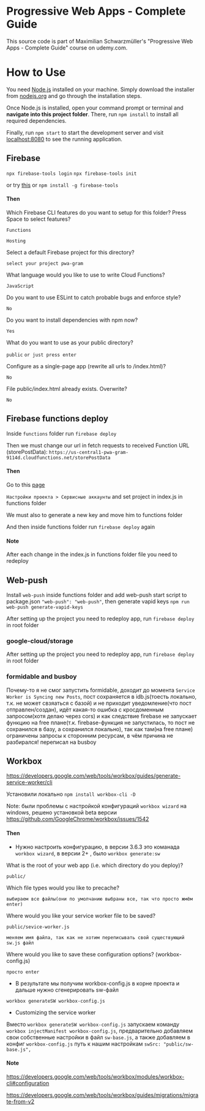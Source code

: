 # Progressive Web Apps - Complete Guide

This source code is part of Maximilian Schwarzmüller's "Progressive Web Apps - Complete Guide" course on udemy.com.

# How to Use

You need [Node.js](https://nodejs.org) installed on your machine. Simply download the installer from [nodejs.org](https://nodejs.org) and go through the installation steps.

Once Node.js is installed, open your command prompt or terminal and **navigate into this project folder**. There, run `npm install` to install all required dependencies.

Finally, run `npm start` to start the development server and visit [localhost:8080](http://localhost:8080) to see the running application.

## Firebase

`npx firebase-tools login`
`npx firebase-tools init`

or try [this](https://github.com/how-to-firebase/secrets) or `npm install -g firebase-tools`

#### Then

Which Firebase CLI features do you want to setup for this folder? Press Space to select features?

`Functions`

`Hosting`

Select a default Firebase project for this directory?

`select your project pwa-gram`

What language would you like to use to write Cloud Functions?

`JavaScript`

Do you want to use ESLint to catch probable bugs and enforce style?

`No`

Do you want to install dependencies with npm now?

`Yes`

What do you want to use as your public directory?

`public` `or just press enter`

Configure as a single-page app (rewrite all urls to /index.html)?

`No`

File public/index.html already exists. Overwrite?

`No`

## Firebase functions deploy

Inside `functions` folder run `firebase deploy`

Then we must change our url in fetch requests to received Function URL (storePostData): `https://us-central1-pwa-gram-9114d.cloudfunctions.net/storePostData`

#### Then

Go to this [page](https://console.firebase.google.com/project/pwa-gram-9114d/settings/serviceaccounts/adminsdk)

`Настройки проекта > Сервисные аккаунты` and set project in index.js in functions folder

We must also to generate a new key and move him to functions folder

And then inside functions folder run `firebase deploy` again

#### Note

After each change in the index.js in functions folder file you need to redeploy

## Web-push

Install `web-push` inside functions folder and add web-push start script to package.json `"web-push": "web-push"`, then generate vapid keys `npm run web-push generate-vapid-keys`

After setting up the project you need to redeploy app, run `firebase deploy` in root folder

### google-cloud/storage

After setting up the project you need to redeploy app, run `firebase deploy` in root folder

### formidable and busboy

Почему-то я не смог запустить formidable, доходит до момента `Service Worker is Syncing new Posts`, пост сохраняется в idb.js(тоесть локально, т.к. не может свзяаться с базой) и не приходит уведомление(что пост отправлен/создан), идёт какая-то ошибка с кросдоменным запросом(хотя делаю через cors) и как следствие firebase не запускает функцию на free плане(т.к. firebase-функция не запустилась, то пост не сохранился в базу, а сохранился локально), так как там(на free плане) ограничены запросы к сторонним ресурсам, в чём причина не разбирался! переписал на busboy

## Workbox

https://developers.google.com/web/tools/workbox/guides/generate-service-worker/cli

Установили локально `npm install workbox-cli -D`

Note: были проблемы с настройкой конфигураций `workbox wizard` на windows, решено установкой beta версии https://github.com/GoogleChrome/workbox/issues/1542

#### Then

- Нужно настроить конфигурацию, в версии 3.6.3 это команада `workbox wizard`, в версии 2+ , было `workbox generate:sw`

What is the root of your web app (i.e. which directory do you deploy)?

`public/`

Which file types would you like to precache?

`выбираем все файлы(они по умолчанию выбраны все, так что просто жмём enter)`

Where would you like your service worker file to be saved?

```
public/sevice-worker.js

меняем имя файла, так как не хотим переписывать свой существующий sw.js файл
```

Where would you like to save these configuration options? (workbox-config.js)

`просто enter`

- В результате мы получим workbox-config.js в корне проекта и дальше нужно сгенерировать sw-файл

`workbox generateSW workbox-config.js`

- Customizing the service worker

Вместо `workbox generateSW workbox-config.js` запускаем команду `workbox injectManifest workbox-config.js`, предварительно добавляем свои собственные настройки в файл `sw-base.js`, а также добавляем в конфиг `workbox-config.js` путь к нашим настройкам `swSrc: "public/sw-base.js",`

#### Note

https://developers.google.com/web/tools/workbox/modules/workbox-cli#configuration

https://developers.google.com/web/tools/workbox/guides/migrations/migrate-from-v2
